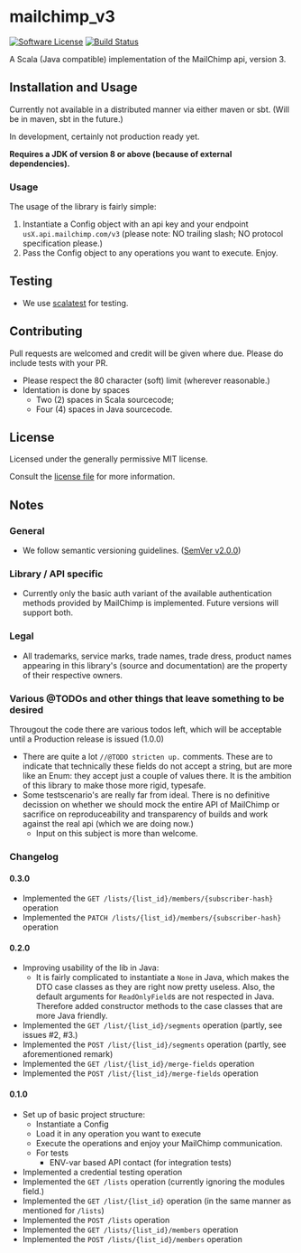 # mailchimp_v3

[![Software License][ico-license]](LICENSE.md)
[![Build Status][ico-travis]](https://travis-ci.org/basdek/mailchimp_v3)

A Scala (Java compatible) implementation of the MailChimp api, version 3.

## Installation and Usage

Currently not available in a distributed manner via either maven or sbt.
(Will be in maven, sbt in the future.)

In development, certainly not production ready yet.

**Requires a JDK of version 8 or above (because of external dependencies).**

### Usage

The usage of the library is fairly simple:

1. Instantiate a Config object with an api key and your endpoint
    ```usX.api.mailchimp.com/v3``` (please note: NO trailing slash;
    NO protocol specification please.)
2. Pass the Config object to any operations you want to execute. Enjoy.

## Testing

* We use [scalatest](http://www.scalatest.org) for testing.

## Contributing

Pull requests are welcomed and credit will be given where due.
Please do include tests with your PR.

* Please respect the 80 character (soft) limit (wherever reasonable.)
* Identation is done by spaces
    * Two (2) spaces in Scala sourcecode;
    * Four (4) spaces in Java sourcecode.

## License
Licensed under the generally permissive MIT license.

Consult the [license file](LICENSE.md) for more information.

## Notes

### General

* We follow semantic versioning guidelines. ([SemVer v2.0.0](http://semver.org/))

### Library / API specific

* Currently only the basic auth variant of the available authentication methods
provided by MailChimp is implemented. Future versions will support both.

### Legal

* All trademarks, service marks, trade names, trade dress, product names appearing
in this library's (source and documentation) are the property of their respective
owners.

### Various @TODOs and other things that leave something to be desired

Througout the code there are various todos left, which will be acceptable until
a Production release is issued (1.0.0)

* There are quite a lot ```//@TODO stricten up.``` comments. These are to indicate
that technically these fields do not accept a string, but are more like an Enum:
they accept just a couple of values there. It is the ambition of this library to
make those more rigid, typesafe.
* Some testscenario's are really far from ideal. There is no definitive decission
on whether we should mock the entire API of MailChimp or sacrifice on reproduceability
and transparency of builds and work against the real api (which we are doing now.)
    * Input on this subject is more than welcome.

### Changelog

#### 0.3.0

* Implemented the ```GET /lists/{list_id}/members/{subscriber-hash}``` operation
* Implemented the ```PATCH /lists/{list_id}/members/{subscriber-hash}``` operation

#### 0.2.0

* Improving usability of the lib in Java:
    * It is fairly complicated to instantiate a ```None``` in Java, which makes
    the DTO case classes as they are right now pretty useless. Also, the default
    arguments for ```ReadOnlyField```s are not respected in Java. Therefore added
    constructor methods to the case classes that are more Java friendly.
* Implemented the ```GET /list/{list_id}/segments``` operation
(partly, see issues #2, #3.)
* Implemented the ```POST /list/{list_id}/segments``` operation
(partly, see aforementioned remark)
* Implemented the ```GET /list/{list_id}/merge-fields``` operation
* Implemented the ```POST /list/{list_id}/merge-fields``` operation

#### 0.1.0

* Set up of basic project structure:
    * Instantiate a Config
    * Load it in any operation you want to execute
    * Execute the operations and enjoy your MailChimp communication.
    * For tests
        * ENV-var based API contact (for integration tests)
* Implemented a credential testing operation
* Implemented the ```GET /lists``` operation (currently ignoring the modules field.)
* Implemented the ```GET /list/{list_id}``` operation (in the same manner as
mentioned for ```/lists```)
* Implemented the ```POST /lists``` operation
* Implemented the ```GET /lists/{list_id}/members``` operation
* Implemented the ```POST /lists/{list_id}/members``` operation




[ico-license]: https://img.shields.io/badge/license-MIT-brightgreen.svg?style=flat-square
[ico-travis]: https://img.shields.io/travis/basdek/mailchimp_v3/master.svg?style=flat-square